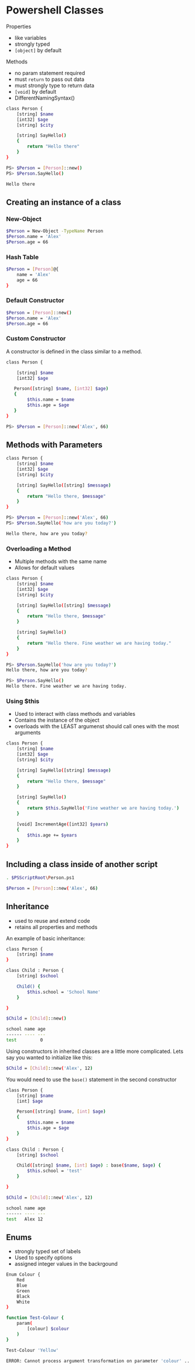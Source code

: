 # Powershell Classes
Properties
- like variables
- strongly typed 
- `[object]` by default

Methods
- no param statement required
- must `return` to pass out data
- must strongly type to return data
- `[void]` by default
- DifferentNamingSyntax()

```sh
class Person {
    [string] $name
    [int32] $age
    [string] $city

    [string] SayHello()
    {
        return "Hello there"
    }
}

PS> $Person = [Person]::new()
PS> $Person.SayHello()

Hello there
```

## Creating an instance of a class

### New-Object
```sh
$Person = New-Object -TypeName Person
$Person.name = 'Alex'
$Person.age = 66

```

### Hash Table
```sh
$Person = [Person]@{
    name = 'Alex'
    age = 66
}
```

### Default Constructor
```sh
$Person = [Person]::new()
$Person.name = 'Alex'
$Person.age = 66
```

### Custom Constructor
A constructor is defined in the class similar to a method. 

```sh
class Person {

    [string] $name
    [int32] $age

   Person([string] $name, [int32] $age)
   {
        $this.name = $name
        $this.age = $age
   }
}

PS> $Person = [Person]::new('Alex', 66)
```

## Methods with Parameters
```sh
class Person {
    [string] $name
    [int32] $age
    [string] $city

    [string] SayHello([string] $message)
    {
        return "Hello there, $message"
    }
}

PS> $Person = [Person]::new('Alex', 66)
PS> $Person.SayHello('how are you today?')

Hello there, how are you today?
```

### Overloading a Method

- Multiple methods with the same name
- Allows for default values 

```sh
class Person {
    [string] $name
    [int32] $age
    [string] $city

    [string] SayHello([string] $message)
    {
        return "Hello there, $message"
    }

    [string] SayHello()
    {
        return "Hello there. Fine weather we are having today."
    }
}

PS> $Person.SayHello('how are you today?')
Hello there, how are you today?

PS> $Person.SayHello()
Hello there. Fine weather we are having today.
```

### Using $this
- Used to interact with class methods and variables
- Contains the instance of the object 
- overloads with the LEAST argumenst should call ones with the most arguments

```sh
class Person {
    [string] $name
    [int32] $age
    [string] $city

    [string] SayHello([string] $message)
    {
        return "Hello there, $message"
    }

    [string] SayHello()
    {
        return $this.SayHello('Fine weather we are having today.')
    }

    [void] IncrementAge([int32] $years)
    {
        $this.age += $years
    }
}
```

## Including a class inside of another script

```sh
. $PSScriptRoot\Person.ps1

$Person = [Person]::new('Alex', 66)
```

## Inheritance
- used to reuse and extend code 
- retains all properties and methods 

An example of basic inheritance:

```sh
class Person {
    [string] $name
}

class Child : Person {
    [string] $school

    Child() {
        $this.school = 'School Name'
    }

}

$Child = [Child]::new()

school name age
------ ---- --- 
test         0
```

Using constructors in inherited classes are a little more complicated. Lets say you wanted to initialize like this:

```sh
$Child = [Child]::new('Alex', 12)
```

You would need to use the `base()` statement in the second constructor

```sh
class Person {
    [string] $name
    [int] $age

    Person([string] $name, [int] $age)
    {
        $this.name = $name
        $this.age = $age
    }
}

class Child : Person {
    [string] $school

    Child([string] $name, [int] $age) : base($name, $age) {
        $this.school = 'test'
    }

}

$Child = [Child]::new('Alex', 12)

school name age
------ ---- --- 
test   Alex 12
```

## Enums

- strongly typed set of labels
- Used to specify options
- assigned integer values in the backrgound

```sh
Enum Colour {
    Red
    Blue
    Green
    Black
    White
}

function Test-Colour {
    param(
        [colour] $colour
    )
}

Test-Colour 'Yellow'

ERROR: Cannot process argument transformation on parameter 'colour' ...
```
